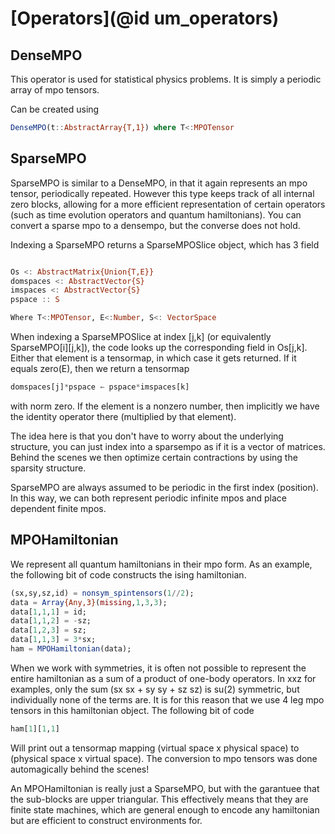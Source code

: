 # [Operators](@id um_operators)

## DenseMPO

This operator is used for statistical physics problems. It is simply a periodic array of mpo tensors.

Can be created using
```julia
DenseMPO(t::AbstractArray{T,1}) where T<:MPOTensor
```

## SparseMPO

SparseMPO is similar to a DenseMPO, in that it again represents an mpo tensor, periodically repeated. However this type keeps track of all internal zero blocks, allowing for a more efficient representation of certain operators (such as time evolution operators and quantum hamiltonians). You can convert a sparse mpo to a densempo, but the converse does not hold.


Indexing a SparseMPO returns a SparseMPOSlice object, which has 3 field


```julia

Os <: AbstractMatrix{Union{T,E}}
domspaces <: AbstractVector{S}
imspaces <: AbstractVector{S}
pspace :: S

Where T<:MPOTensor, E<:Number, S<: VectorSpace
```

When indexing a SparseMPOSlice at index [j,k] (or equivalently SparseMPO[i][j,k]), the code looks up the corresponding field in Os[j,k]. Either that element is a tensormap, in which case it gets returned. If it equals zero(E), then we return a tensormap
```julia
domspaces[j]*pspace ← pspace*imspaces[k]
```
with norm zero. If the element is a nonzero number, then implicitly we have the identity operator there (multiplied by that element).

The idea here is that you don't have to worry about the underlying structure, you can just index into a sparsempo as if it is a vector of matrices. Behind the scenes we then optimize certain contractions by using the sparsity structure.

SparseMPO are always assumed to be periodic in the first index (position).
In this way, we can both represent periodic infinite mpos and place dependent finite mpos.

## MPOHamiltonian

We represent all quantum hamiltonians in their mpo form. As an example, the following bit of code constructs the ising hamiltonian.

```julia
(sx,sy,sz,id) = nonsym_spintensors(1//2);
data = Array{Any,3}(missing,1,3,3);
data[1,1,1] = id;
data[1,1,2] = -sz;
data[1,2,3] = sz;
data[1,1,3] = 3*sx;
ham = MPOHamiltonian(data);
```

When we work with symmetries, it is often not possible to represent the entire hamiltonian as a sum of a product of one-body operators.
In xxz for examples, only the sum (sx sx + sy sy + sz sz) is su(2) symmetric, but individually none of the terms are.
It is for this reason that we use 4 leg mpo tensors in this hamiltonian object. The following bit of code

```julia
ham[1][1,1]
```

Will print out a tensormap mapping (virtual space x physical space) to (physical space x virtual space).
The conversion to mpo tensors was done automagically behind the scenes!


An MPOHamiltonian is really just a SparseMPO, but with the garantuee that the sub-blocks are upper triangular. This effectively means that they are finite state machines, which are general enough to encode any hamiltonian but are efficient to construct environments for.
